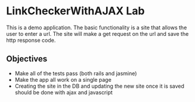 # LinkCheckerWithAJAX Lab

This is a demo application.  The basic functionality is a site that allows the user to enter a url.  The site will make a get request on the url and save the http response code.

## Objectives

* Make all of the tests pass (both rails and jasmine)
* Make the app all work on a single page
* Creating the site in the DB and updating the new site once it is saved should be done with ajax and javascript



